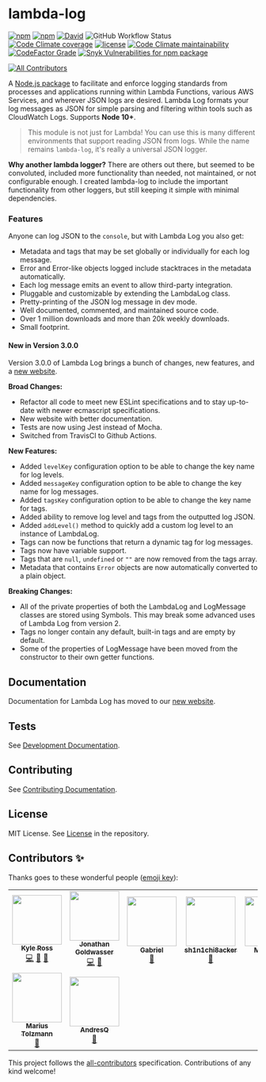 # lambda-log

[![npm](https://img.shields.io/npm/v/lambda-log.svg?style=for-the-badge)](https://www.npmjs.com/package/lambda-log) [![npm](https://img.shields.io/npm/dt/lambda-log.svg?style=for-the-badge)](https://www.npmjs.com/package/lambda-log) [![David](https://img.shields.io/david/KyleRoss/node-lambda-log.svg?style=for-the-badge)](https://david-dm.org/KyleRoss/node-lambda-log) ![GitHub Workflow Status](https://img.shields.io/github/workflow/status/KyleRoss/node-lambda-log/module?style=for-the-badge) [![Code Climate coverage](https://img.shields.io/codeclimate/coverage/KyleRoss/node-lambda-log?style=for-the-badge)](https://codeclimate.com/github/KyleRoss/node-lambda-log) [![license](https://img.shields.io/github/license/KyleRoss/node-lambda-log.svg?style=for-the-badge)](https://github.com/KyleRoss/node-lambda-log/blob/master/LICENSE) [![Code Climate maintainability](https://img.shields.io/codeclimate/maintainability/KyleRoss/node-lambda-log?style=for-the-badge)](https://codeclimate.com/github/KyleRoss/node-lambda-log) [![CodeFactor Grade](https://img.shields.io/codefactor/grade/github/KyleRoss/node-lambda-log?style=for-the-badge)](https://www.codefactor.io/repository/github/kyleross/node-lambda-log) [![Snyk Vulnerabilities for npm package](https://img.shields.io/snyk/vulnerabilities/npm/lambda-log?style=for-the-badge)](https://snyk.io/advisor/npm-package/lambda-log)
<!-- ALL-CONTRIBUTORS-BADGE:START - Do not remove or modify this section -->
[![All Contributors](https://img.shields.io/badge/all_contributors-9-orange.svg?style=flat-square)](#contributors-)
<!-- ALL-CONTRIBUTORS-BADGE:END -->

A [Node.js package](https://www.npmjs.com/package/lambda-log) to facilitate and enforce logging standards from processes and applications running within Lambda Functions, various AWS Services, and wherever JSON logs are desired. Lambda Log formats your log messages as JSON for simple parsing and filtering within tools such as CloudWatch Logs. Supports **Node 10+**.

> This module is not just for Lambda! You can use this is many different environments that support reading JSON from logs. While the name remains `lambda-log`, it's really a universal JSON logger.

**Why another lambda logger?**
There are others out there, but seemed to be convoluted, included more functionality than needed, not maintained, or not configurable enough. I created lambda-log to include the important functionality from other loggers, but still keeping it simple with minimal dependencies.

### Features

Anyone can log JSON to the `console`, but with Lambda Log you also get:

- Metadata and tags that may be set globally or individually for each log message.
- Error and Error-like objects logged include stacktraces in the metadata automatically.
- Each log message emits an event to allow third-party integration.
- Pluggable and customizable by extending the LambdaLog class.
- Pretty-printing of the JSON log message in dev mode.
- Well documented, commented, and maintained source code.
- Over 1 million downloads and more than 20k weekly downloads.
- Small footprint.

#### New in Version 3.0.0

Version 3.0.0 of Lambda Log brings a bunch of changes, new features, and a [new website](https://lambdalog.js.org).

**Broad Changes:**

* Refactor all code to meet new ESLint specifications and to stay up-to-date with newer ecmascript specifications.
* New website with better documentation.
* Tests are now using Jest instead of Mocha.
* Switched from TravisCI to Github Actions.

**New Features:**

- Added `levelKey` configuration option to be able to change the key name for log levels.
- Added `messageKey` configuration option to be able to change the key name for log messages.
- Added `tagsKey` configuration option to be able to change the key name for tags.
- Added ability to remove log level and tags from the outputted log JSON.
- Added `addLevel()` method to quickly add a custom log level to an instance of LambdaLog.
- Tags can now be functions that return a dynamic tag for log messages.
- Tags now have variable support.
- Tags that are `null`, `undefined` or `""` are now removed from the tags array.
- Metadata that contains `Error` objects are now automatically converted to a plain object.

**Breaking Changes:**

- All of the private properties of both the LambdaLog and LogMessage classes are stored using Symbols. This may break some advanced uses of Lambda Log from version 2.
- Tags no longer contain any default, built-in tags and are empty by default.
- Some of the properties of LogMessage have been moved from the constructor to their own getter functions.



## Documentation

Documentation for Lambda Log has moved to our [new website](https://lambdalog.js.org).



## Tests

See [Development Documentation](https://lambdalog.js.org/docs/development).



## Contributing

See [Contributing Documentation](https://lambdalog.js.org/docs/contributing).



## License

MIT License. See [License](https://github.com/KyleRoss/node-lambda-log/blob/master/LICENSE) in the repository.

## Contributors ✨

Thanks goes to these wonderful people ([emoji key](https://allcontributors.org/docs/en/emoji-key)):

<!-- ALL-CONTRIBUTORS-LIST:START - Do not remove or modify this section -->
<!-- prettier-ignore-start -->
<!-- markdownlint-disable -->
<table>
  <tr>
    <td align="center"><a href="http://kyleross.me/"><img src="https://avatars.githubusercontent.com/u/2508347?v=4?s=100" width="100px;" alt=""/><br /><sub><b>Kyle Ross</b></sub></a><br /><a href="https://github.com/KyleRoss/node-lambda-log/commits?author=KyleRoss" title="Code">💻</a> <a href="https://github.com/KyleRoss/node-lambda-log/commits?author=KyleRoss" title="Documentation">📖</a> <a href="#maintenance-KyleRoss" title="Maintenance">🚧</a></td>
    <td align="center"><a href="https://github.com/jogold"><img src="https://avatars.githubusercontent.com/u/12623249?v=4?s=100" width="100px;" alt=""/><br /><sub><b>Jonathan Goldwasser</b></sub></a><br /><a href="https://github.com/KyleRoss/node-lambda-log/commits?author=jogold" title="Code">💻</a> <a href="https://github.com/KyleRoss/node-lambda-log/issues?q=author%3Ajogold" title="Bug reports">🐛</a></td>
    <td align="center"><a href="https://github.com/gagres"><img src="https://avatars.githubusercontent.com/u/10873171?v=4?s=100" width="100px;" alt=""/><br /><sub><b>Gabriel</b></sub></a><br /><a href="#ideas-gagres" title="Ideas, Planning, & Feedback">🤔</a></td>
    <td align="center"><a href="https://github.com/sh1n1chi8acker"><img src="https://avatars.githubusercontent.com/u/9838599?v=4?s=100" width="100px;" alt=""/><br /><sub><b>sh1n1chi8acker</b></sub></a><br /><a href="https://github.com/KyleRoss/node-lambda-log/issues?q=author%3Ash1n1chi8acker" title="Bug reports">🐛</a></td>
    <td align="center"><a href="https://github.com/pleonasm"><img src="https://avatars.githubusercontent.com/u/619447?v=4?s=100" width="100px;" alt=""/><br /><sub><b>Matt Nagi</b></sub></a><br /><a href="https://github.com/KyleRoss/node-lambda-log/commits?author=pleonasm" title="Documentation">📖</a></td>
    <td align="center"><a href="https://github.com/nickcox"><img src="https://avatars.githubusercontent.com/u/135552?v=4?s=100" width="100px;" alt=""/><br /><sub><b>nickcox</b></sub></a><br /><a href="https://github.com/KyleRoss/node-lambda-log/commits?author=nickcox" title="Documentation">📖</a></td>
    <td align="center"><a href="https://github.com/taschmidt"><img src="https://avatars.githubusercontent.com/u/228736?v=4?s=100" width="100px;" alt=""/><br /><sub><b>Tim Schmidt</b></sub></a><br /><a href="https://github.com/KyleRoss/node-lambda-log/commits?author=taschmidt" title="Code">💻</a></td>
  </tr>
  <tr>
    <td align="center"><a href="https://mineiros.io"><img src="https://avatars.githubusercontent.com/u/918717?v=4?s=100" width="100px;" alt=""/><br /><sub><b>Marius Tolzmann</b></sub></a><br /><a href="https://github.com/KyleRoss/node-lambda-log/issues?q=author%3Amariux" title="Bug reports">🐛</a></td>
    <td align="center"><a href="http://www.jengibre.com.ar"><img src="https://avatars.githubusercontent.com/u/192908?v=4?s=100" width="100px;" alt=""/><br /><sub><b>AndresQ</b></sub></a><br /><a href="#ideas-tulsidas" title="Ideas, Planning, & Feedback">🤔</a></td>
  </tr>
</table>

<!-- markdownlint-restore -->
<!-- prettier-ignore-end -->

<!-- ALL-CONTRIBUTORS-LIST:END -->

This project follows the [all-contributors](https://github.com/all-contributors/all-contributors) specification. Contributions of any kind welcome!
